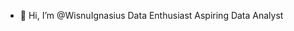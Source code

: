 - 👋 Hi, I’m @WisnuIgnasius
Data Enthusiast
Aspiring Data Analyst
<!---
WisnuIgnasius/WisnuIgnasius is a ✨ special ✨ repository because its `README.md` (this file) appears on your GitHub profile.
You can click the Preview link to take a look at your changes.
--->
